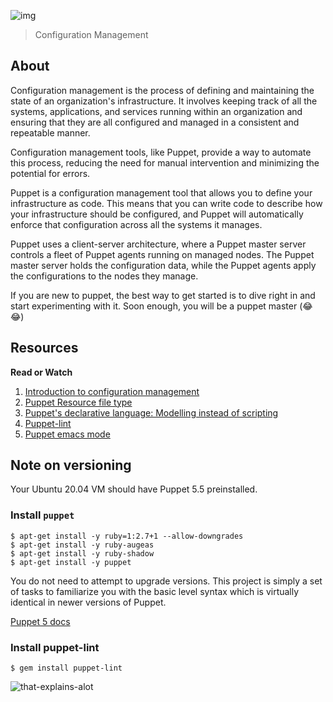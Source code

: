 ![img](https://assets.imaginablefutures.com/media/images/ALX_Logo.max-200x150.png)
  > Configuration Management


## About
Configuration management is the process of defining and maintaining the state of an organization's infrastructure. It involves keeping track of all the systems, applications, and services running within an organization and ensuring that they are all configured and managed in a consistent and repeatable manner.

Configuration management tools, like Puppet, provide a way to automate this process, reducing the need for manual intervention and minimizing the potential for errors.

Puppet is a configuration management tool that allows you to define your infrastructure as code. This means that you can write code to describe how your infrastructure should be configured, and Puppet will automatically enforce that configuration across all the systems it manages.

Puppet uses a client-server architecture, where a Puppet master server controls a fleet of Puppet agents running on managed nodes. The Puppet master server holds the configuration data, while the Puppet agents apply the configurations to the nodes they manage.

If you are new to puppet, the best way  to get started is to dive right in and start experimenting with it. Soon enough, you will be a puppet master (:joy: :joy:)

## Resources

__Read or Watch__
1. [Introduction to configuration management](https://www.digitalocean.com/community/tutorials/an-introduction-to-configuration-management)
2. [Puppet Resource file type](https://www.puppet.com/docs/puppet/5.5/types/file.html)
3. [Puppet's declarative language: Modelling instead of scripting](https://www.puppet.com/blog)
4. [Puppet-lint](http://puppet-lint.com/)
5. [Puppet emacs mode](https://github.com/voxpupuli/puppet-mode)

## Note on versioning
Your Ubuntu 20.04 VM should have Puppet 5.5 preinstalled. 

### Install ```puppet```

```
$ apt-get install -y ruby=1:2.7+1 --allow-downgrades
$ apt-get install -y ruby-augeas
$ apt-get install -y ruby-shadow
$ apt-get install -y puppet
```
You do not need to attempt to upgrade versions. This project is simply a set of tasks to familiarize you with the basic level syntax which is virtually identical in newer versions of Puppet. 

[Puppet 5 docs](https://www.puppet.com/docs/puppet/5.5/puppet_index.html)

### Install puppet-lint
```
$ gem install puppet-lint
```

![that-explains-alot](https://media0.giphy.com/media/yfhp7az2ZBH0I/giphy.webp?cid=ecf05e478k9p2k34tyxg33i2wo2ovq2fl339t2xy8kg5525t&rid=giphy.webp&ct=g)
